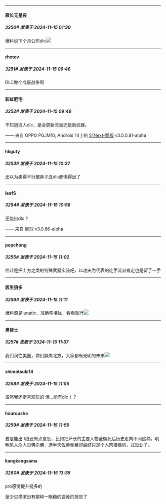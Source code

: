 ﻿
*****

####  寂长无星夜  
##### 3250#       发表于 2024-11-15 01:30

爆料说下个月公布dlc<img src="https://static.saraba1st.com/image/smiley/face2017/026.png" referrerpolicy="no-referrer">


*****

####  rhotov  
##### 3251#       发表于 2024-11-15 09:46

DLC做个戊辰战争啊

*****

####  彩虹肥宅  
##### 3252#       发表于 2024-11-15 09:49

不知道浪人dlc，是会更新流派还是新武器。

—— 来自 OPPO PGJM10, Android 14上的 [S1Next-鹅版](https://github.com/ykrank/S1-Next/releases) v3.0.0.81-alpha


*****

####  hkguty  
##### 3253#       发表于 2024-11-15 10:37

还以为卖得不行被弃子连dlc都懒得出了


*****

####  leafS  
##### 3254#       发表于 2024-11-15 10:58

还能出dlc？

—— 来自 [鹅球](https://www.pgyer.com/xfPejhuq) v3.0.86-alpha


*****

####  popchong  
##### 3255#       发表于 2024-11-15 11:02

估计是把土方之类的特殊武器实装吧，以功夫为代表的徒手流派肯定也是留了一手


*****

####  医生狼多  
##### 3256#       发表于 2024-11-15 11:11

爆料源是lunatic，准确率堪忧，看看就行<img src="https://p.sda1.dev/20/2e52bf7d3e72c8035d5ff4b79a4a95d9/image.jpg" referrerpolicy="no-referrer">


*****

####  黑修士  
##### 3257#       发表于 2024-11-15 11:37

我们润往美国，你们飘向北方，大家都有光明的未来<img src="https://static.saraba1st.com/image/smiley/face2017/057.png" referrerpolicy="no-referrer">


*****

####  shimotsuki14  
##### 3258#       发表于 2024-11-15 11:55

虽然我还挺喜欢玩的
但…能有dlc！？


*****

####  hourousha  
##### 3259#       发表于 2024-11-15 11:59

要是能出if线还有点意思，比如把萨长的主要人物全劈死后历史走向不同这种。明明见人杀人见佛杀佛，选半天佐幕倒幕却最终只是个人肉摄像机，忒没劲了。


*****

####  kangkangsama  
##### 3260#       发表于 2024-11-15 13:35

pro感觉提升挺多的

至少进横滨没有那种一眼糙的要死的感觉了


